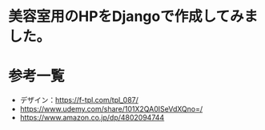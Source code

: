 # 美容室用のHPをDjangoで作成してみました。

# 参考一覧
- デザイン：https://f-tpl.com/tpl_087/
- https://www.udemy.com/share/101X2QA0ISeVdXQno=/
- https://www.amazon.co.jp/dp/4802094744